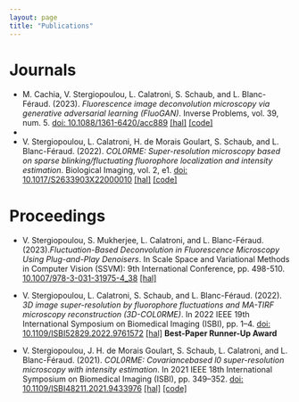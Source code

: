 ```yaml
---
layout: page
title: "Publications"
---
```



# Journals
- M. Cachia, V. Stergiopoulou, L. Calatroni, S. Schaub, and L. Blanc-Féraud. (2023). *Fluorescence image deconvolution microscopy via generative adversarial learning (FluoGAN)*. Inverse Problems, vol. 39, num. 5. [doi: 10.1088/1361-6420/acc889](https://doi.org/10.1088/1361-6420/acc889) [[hal]](https://hal.archives-ouvertes.fr/hal-03790156) [[code]](https://github.com/cmayeul/FluoGAN)
- 
- V. Stergiopoulou, L. Calatroni, H. de Morais Goulart, S. Schaub, and L. Blanc-Féraud. (2022). *COL0RME: Super-resolution microscopy based on sparse blinking/fluctuating fluorophore localization and intensity estimation*. Biological Imaging, vol. 2, e1. [doi: 10.1017/S2633903X22000010](https://doi.org/10.1017/S2633903X22000010) [[hal]](https://hal.archives-ouvertes.fr/hal-03320950) [[code]](https://github.com/VStergiop/COL0RME)



# Proceedings
- V. Stergiopoulou, S. Mukherjee, L. Calatroni, and L. Blanc-Féraud. (2023).*Fluctuation-Based Deconvolution in Fluorescence Microscopy Using Plug-and-Play Denoisers*. In Scale Space and Variational Methods in Computer Vision (SSVM): 9th International Conference, pp. 498-510. [10.1007/978-3-031-31975-4_38](https://doi.org/10.1007/978-3-031-31975-4_38) [[hal]](https://hal.science/hal-04038738)

- V. Stergiopoulou, L. Calatroni, S. Schaub, and L. Blanc-Féraud. (2022). *3D image super-resolution by fluorophore fluctuations and MA-TIRF microscopy reconstruction (3D-COL0RME)*. In 2022 IEEE 19th International Symposium on Biomedical Imaging (ISBI), pp. 1–4. [doi: 10.1109/ISBI52829.2022.9761572](https://doi.org/10.1109/ISBI52829.2022.9761572) [[hal]](https://hal.archives-ouvertes.fr/hal-03412778v1) **Best-Paper Runner-Up Award**

- V. Stergiopoulou, J. H. de Morais Goulart, S. Schaub, L. Calatroni, and L. Blanc-Féraud. (2021). *COL0RME: Covariancebased l0 super-resolution microscopy with intensity estimation*. In 2021 IEEE 18th International Symposium on Biomedical Imaging (ISBI), pp. 349–352. [doi: 10.1109/ISBI48211.2021.9433976](https://doi.org/10.1109/ISBI48211.2021.9433976) [[hal]](https://hal.archives-ouvertes.fr/hal-02979332) [[code]](https://github.com/VStergiop/COL0RME)
